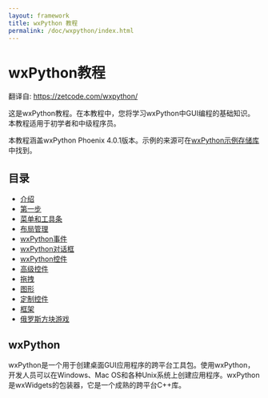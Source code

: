 ```yaml
---
layout: framework
title: wxPython 教程
permalink: /doc/wxpython/index.html
---
```


# wxPython教程

翻译自: https://zetcode.com/wxpython/

这是wxPython教程。在本教程中，您将学习wxPython中GUI编程的基础知识。本教程适用于初学者和中级程序员。

本教程涵盖wxPython Phoenix 4.0.1版本。示例的来源可在[wxPython示例存储库]中找到。

## 目录

* [介绍](introduction.html)
* [第一步](firststep.html)
* [菜单和工具条](menustoolbars.html)
* [布局管理](layout.html)
* [wxPython事件](events.html)
* [wxPython对话框](dialogs.html)
* [wxPython控件](widgets.html)
* [高级控件](advanced.html)
* [拖拽](draganddrop.html)
* [图形](gdi.html)
* [定制控件](customwidgets.html)
* [框架](skeletons.html)
* [俄罗斯方块游戏](thetetrisgame.html)

## wxPython

wxPython是一个用于创建桌面GUI应用程序的跨平台工具包。使用wxPython，开发人员可以在Windows、Mac OS和各种Unix系统上创建应用程序。wxPython是wxWidgets的包装器，它是一个成熟的跨平台C++库。

[wxPython示例存储库]: https://github.com/janbodnar/wxPython-examples